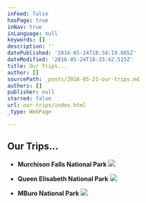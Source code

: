 ```yaml
---
inFeed: false
hasPage: true
inNav: true
inLanguage: null
keywords: []
description: ''
datePublished: '2016-05-24T18:34:19.085Z'
dateModified: '2016-05-24T18:33:42.515Z'
title: Our Trips...
author: []
sourcePath: _posts/2016-05-21-our-trips.md
authors: []
publisher: null
starred: false
url: our-trips/index.html
_type: WebPage

---
```

## Our Trips...

* **Murchison Falls National Park**
![](https://the-grid-user-content.s3-us-west-2.amazonaws.com/c29ce4a8-0dfb-45ff-8fc1-f057991bb9d5.jpg)

* **Queen Elisabeth National Park**
![](https://the-grid-user-content.s3-us-west-2.amazonaws.com/10c2498f-1fa9-4461-aa90-9067b58fdf82.jpg)

* **MBuro National Park**
![](https://the-grid-user-content.s3-us-west-2.amazonaws.com/59b622a6-6e9f-4876-9dac-07fbd4b3f656.jpg)